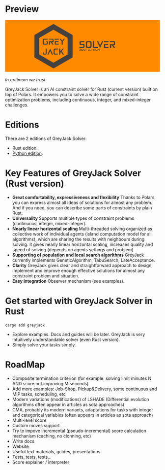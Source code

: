 
# Preview

![](logos/greyjack-rust-long-logo.png)

_In optimum we trust._

GreyJack Solver is an AI constraint solver for Rust (current version) built on top of Polars. 
It empowers you to solve a wide range of constraint optimization problems, including continuous, integer, and mixed-integer challenges.

# Editions

There are 2 editions of GreyJack Solver:

- Rust edition.
- [Python edition](https://github.com/CameleoGrey/greyjack-solver-python).

# Key Features of GreyJack Solver (Rust version)

- **Great comfortability, expressiveness and flexibility** Thanks to Polars you can express almost all ideas of solutions for almost any problem. And if you need, you can describe some parts of constraints by plain Rust.
- **Universality** Supports multiple types of constraint problems (continuous, integer, mixed-integer).
- **Nearly linear horizontal scaling** Multi-threaded solving organized as collective work of individual agents (island computation model for all algorithms), which are sharing the results with neighbours during solving. It gives nearly linear horizontal scaling, increases quality and speed of solving (depends on agents settings and problem).
- **Supporting of population and local search algorithms** GreyJack currently implements GeneticAlgorithm, TabuSearch, LateAcceptance.
- **Clarity** GreyJack gives clear and straightforward approach to design, implement and improve enough effective solutions for almost any constraint problem and situation.
- **Easy integration** Observer mechanism (see examples).

# Get started with GreyJack Solver in Rust

```
cargo add greyjack
```

- Explore examples. Docs and guides will be later. GreyJack is very intuitively understandable solver (even Rust version).
- Simply solve your tasks simply.

# RoadMap

- Composite termination criterion (for example: solving limit minutes N AND score not improving M seconds)
- Add more examples: Job-Shop, Pickup&Delivery, some continuous and MIP tasks, scheduling, etc
- Modern variations (modifications) of LSHADE (Differential evolution algorithms often appear in articles as sota approaches)
- CMA, probably its modern variants, adaptations for tasks with integer and categorical variables (often appears in articles as sota approach)
- Multi-level score
- Custom moves support
- Try to impove incremental (pseudo-incremental) score calculation mechanism (caching, no clonning, etc)
- Write docs
- Website
- Useful text materials, guides, presentations
- Tests, tests, tests...
- Score explainer / interpreter
